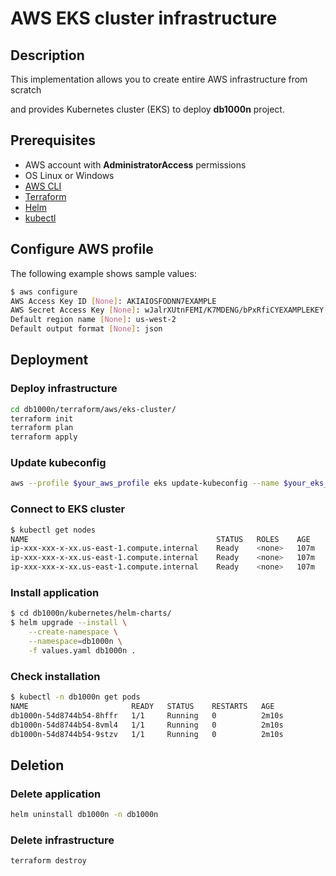 # AWS EKS cluster infrastructure

## Description

This implementation allows you to create entire AWS infrastructure from scratch

and provides Kubernetes cluster (EKS) to deploy **db1000n** project. 

## Prerequisites

- AWS account with **AdministratorAccess** permissions
- OS Linux or Windows
- [AWS CLI](https://docs.aws.amazon.com/cli/v1/userguide/cli-chap-install.html)
- [Terraform](https://learn.hashicorp.com/tutorials/terraform/install-cli)
- [Helm](https://helm.sh/docs/intro/install/)
- [kubectl](https://kubernetes.io/docs/tasks/tools/)

## Configure AWS profile

The following example shows sample values:

```bash
$ aws configure
AWS Access Key ID [None]: AKIAIOSFODNN7EXAMPLE
AWS Secret Access Key [None]: wJalrXUtnFEMI/K7MDENG/bPxRfiCYEXAMPLEKEY
Default region name [None]: us-west-2
Default output format [None]: json
```

## Deployment

### Deploy infrastructure

```bash
cd db1000n/terraform/aws/eks-cluster/
terraform init
terraform plan
terraform apply
```

### Update kubeconfig

```bash
aws --profile $your_aws_profile eks update-kubeconfig --name $your_eks_cluster_name
```

### Connect to EKS cluster

```bash
$ kubectl get nodes
NAME                                          STATUS   ROLES    AGE    VERSION
ip-xxx-xxx-x-xx.us-east-1.compute.internal    Ready    <none>   107m   v1.21.5-eks-9017834
ip-xxx-xxx-x-xx.us-east-1.compute.internal    Ready    <none>   107m   v1.21.5-eks-9017834
ip-xxx-xxx-x-xx.us-east-1.compute.internal    Ready    <none>   107m   v1.21.5-eks-9017834
```

### Install application

```bash
$ cd db1000n/kubernetes/helm-charts/
$ helm upgrade --install \
    --create-namespace \
    --namespace=db1000n \
    -f values.yaml db1000n .
```

### Check installation

```bash
$ kubectl -n db1000n get pods
NAME                       READY   STATUS    RESTARTS   AGE
db1000n-54d8744b54-8hffr   1/1     Running   0          2m10s
db1000n-54d8744b54-8vml4   1/1     Running   0          2m10s
db1000n-54d8744b54-9stzv   1/1     Running   0          2m10s
```

## Deletion

### Delete application

```bash
helm uninstall db1000n -n db1000n
```

### Delete infrastructure

```bash
terraform destroy
```
